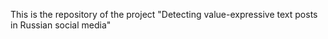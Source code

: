 This is the repository of the project "Detecting value-expressive text posts in Russian social media"
